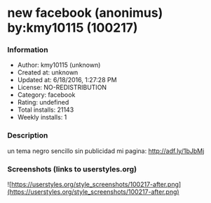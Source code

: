 # new facebook (anonimus) by:kmy10115 (100217)

### Information
- Author: kmy10115 (unknown)
- Created at: unknown
- Updated at: 6/18/2016, 1:27:28 PM
- License: NO-REDISTRIBUTION
- Category: facebook
- Rating: undefined
- Total installs: 21143
- Weekly installs: 1


### Description
un tema negro sencillo
sin publicidad
mi pagina: http://adf.ly/1bJbMj


### Screenshots (links to userstyles.org)
![https://userstyles.org/style_screenshots/100217-after.png](https://userstyles.org/style_screenshots/100217-after.png)


